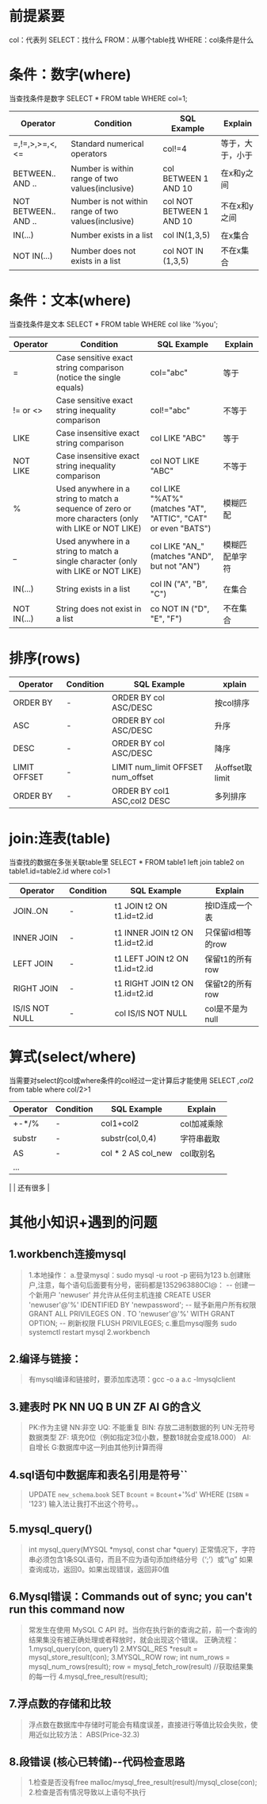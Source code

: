 # 前提紧要
col：代表列
SELECT：找什么
FROM：从哪个table找
WHERE：col条件是什么
# 条件：数字(where)
当查找条件是数字
SELECT * FROM table WHERE col=1;

| Operator | Condition | SQL Example | Explain |
| --- | --- | --- | --- |
| =,!=,>,>=,<,<= | Standard numerical operators | col!=4 | 等于，大于，小于 |
| BETWEEN.. AND .. | Number is within range of two values(inclusive) | col BETWEEN 1 AND 10 | 在x和y之间 |
| NOT BETWEEN.. AND .. | Number is not within range of two values(inclusive) | col NOT BETWEEN 1 AND 10 | 不在x和y之间 |
| IN(...) | Number exists in a list | col IN(1,3,5) | 在x集合 |
| NOT IN(...) | Number does not exists in a list | col NOT IN (1,3,5) | 不在x集合 |


# 条件：文本(where)
当查找条件是文本
SELECT * FROM table WHERE col like '%you';

| Operator | Condition | SQL Example | Explain |
| --- | --- | --- | --- |
| = | Case sensitive exact string comparison (notice the single equals) | col="abc" | 等于 |
| != or <> | Case sensitive exact string inequality comparison | col!="abc" | 不等于 |
| LIKE | Case insensitive exact string comparison  | col LIKE "ABC" | 等于 |
| NOT LIKE | Case insensitive exact string inequality comparison | col NOT LIKE "ABC" | 不等于 |
| % | Used anywhere in a string to match a sequence of zero or more characters (only with LIKE or NOT LIKE) | col LIKE "%AT%" (matches "AT", "ATTIC", "CAT" or even "BATS") | 模糊匹配 |
| _ | Used anywhere in a string to match a single character (only with LIKE or NOT LIKE) | col LIKE "AN_" (matches "AND", but not "AN") | 模糊匹配单字符 |
| IN(...) | String exists in a list | col IN ("A", "B", "C") | 在集合 |
| NOT IN(...) | String does not exist in a list | co NOT IN ("D", "E", "F") | 不在集合 |


# 排序(rows)
| Operator | Condition | SQL Example | xplain |
| --- | --- | --- | --- |
| ORDER BY | - | ORDER BY col ASC/DESC | 按col排序 |
| ASC | - | ORDER BY col ASC/DESC | 升序 |
| DESC | - | ORDER BY col ASC/DESC | 降序 |
| LIMIT OFFSET | - | LIMIT num_limit OFFSET num_offset | 从offset取limit |
| ORDER BY | - | ORDER BY col1 ASC,col2 DESC | 多列排序 |


# join:连表(table)
当查找的数据在多张关联table里
SELECT * FROM table1 left join table2 on table1.id=table2.id where col>1

| Operator | Condition | SQL Example | Explain |
| --- | --- | --- | --- |
| JOIN..ON | - | t1 JOIN t2 ON t1.id=t2.id | 按ID连成一个表 |
| INNER JOIN | - | t1 INNER JOIN t2 ON t1.id=t2.id | 只保留id相等的row |
| LEFT JOIN | - | t1 LEFT JOIN t2 ON t1.id=t2.id | 保留t1的所有row |
| RIGHT JOIN | - | t1 RIGHT JOIN t2 ON t1.id=t2.id | 保留t2的所有row |
| IS/IS NOT NULL | - | col IS/IS NOT NULL | col是不是为null |


# 算式(select/where)
当需要对select的col或where条件的col经过一定计算后才能使用
SELECT *,col*2 from table where col/2>1

| Operator | Condition | SQL Example | Explain |
| --- | --- | --- | --- |
| +-*/% | - | col1+col2 | col加减乘除 |
| substr | - | substr(col,0,4) | 字符串截取 |
| AS | - | col * 2 AS col_new | col取别名 |
| ... | 
 | 
 | 还有很多 |

# 其他小知识+遇到的问题
## 1.workbench连接mysql
> 1.本地操作：
> a.登录mysql：sudo mysql -u root -p
> 密码为123
> b.创建账户,注意，每个语句后面要有分号，密码都是1352963880Cl@：
> -- 创建一个新用户 'newuser' 并允许从任何主机连接
> CREATE USER 'newuser'@'%' IDENTIFIED BY 'newpassword';
> -- 赋予新用户所有权限
> GRANT ALL PRIVILEGES ON *.* TO 'newuser'@'%' WITH GRANT OPTION;
> -- 刷新权限
> FLUSH PRIVILEGES;
> c.重启mysql服务
> sudo systemctl restart mysql
> 2.workbench


## 2.编译与链接：
> 有mysql编译和链接时，要添加库选项：gcc -o a a.c -lmysqlclient

## 3.建表时 PK NN UQ B UN ZF AI G的含义
> PK:作为主键
> NN:非空
> UQ: 不能重复
> BIN: 存放二进制数据的列
> UN:无符号数据类型
> ZF: 填充0位（例如指定3位小数，整数18就会变成18.000）
> AI: 自增长
> G:数据库中这一列由其他列计算而得

## 4.sql语句中数据库和表名引用是符号``
> UPDATE `new_schema`.`book` SET `Bcount` = `Bcount`+'%d' WHERE (`ISBN` = '123')
> 输入法让我打不出这个符号。。

## 5.mysql_query()
> int mysql_query(MYSQL *mysql, const char *query)
> 正常情况下，字符串必须包含1条SQL语句，而且不应为语句添加终结分号（‘;’）或“\g”
> 如果查询成功，返回0。如果出现错误，返回非0值


## 6.Mysql错误：Commands out of sync; you can't run this command now
> 常发生在使用 MySQL C API 时。当你在执行新的查询之前，前一个查询的结果集没有被正确处理或者释放时，就会出现这个错误。
> 正确流程：
> 1.mysql_query(con, query1)
> 2.MYSQL_RES *result = mysql_store_result(con);
> 3.MYSQL_ROW row;
>     int num_rows = mysql_num_rows(result);
>     row = mysql_fetch_row(result) //获取结果集的每一行
> 4.mysql_free_result(result);


## 7.浮点数的存储和比较
> 浮点数在数据库中存储时可能会有精度误差，直接进行等值比较会失败，使用近似比较方法：
> ABS(Price-32.3)


## 8.段错误 (核心已转储)--代码检查思路
> 1.检查是否没有free malloc/mysql_free_result(result)/mysql_close(con);
> 2.检查是否有情况导致以上语句不执行

